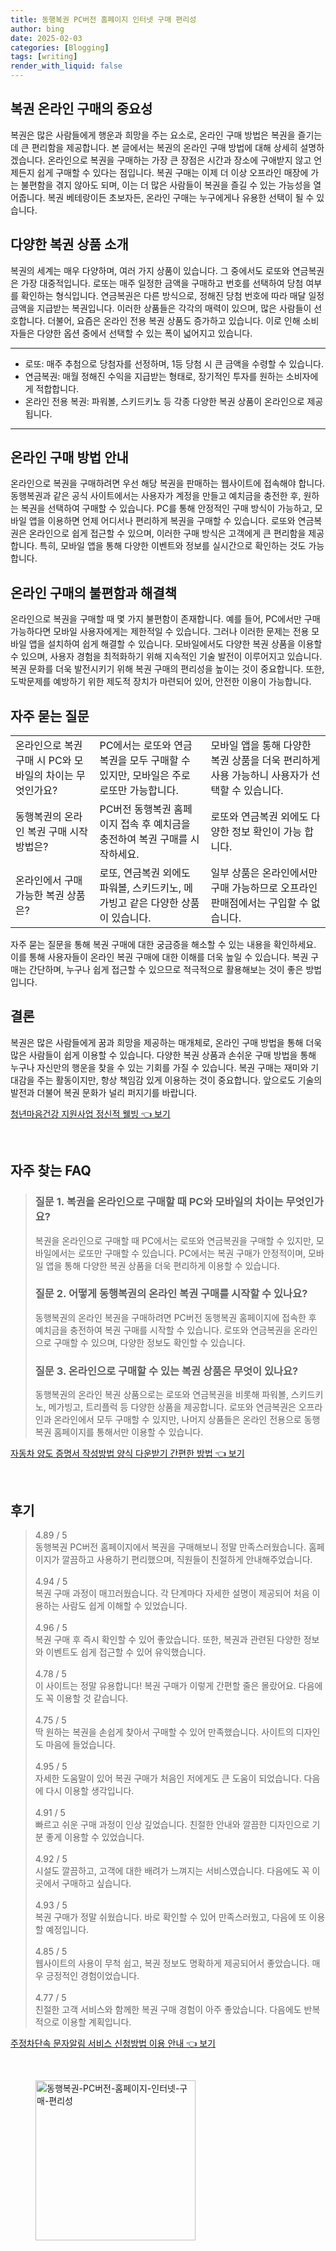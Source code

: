 ```yaml
---
title: 동행복권 PC버전 홈페이지 인터넷 구매 편리성
author: bing
date: 2025-02-03
categories: [Blogging]
tags: [writing]
render_with_liquid: false
---
```



<h2 id='복권 온라인 구매의 중요성'>복권 온라인 구매의 중요성</h2>

<p>복권은 많은 사람들에게 행운과 희망을 주는 요소로, 온라인 구매 방법은 복권을 즐기는 데 큰 편리함을 제공합니다. 본 글에서는 복권의 온라인 구매 방법에 대해 상세히 설명하겠습니다. 온라인으로 복권을 구매하는 가장 큰 장점은 시간과 장소에 구애받지 않고 언제든지 쉽게 구매할 수 있다는 점입니다. 복권 구매는 이제 더 이상 오프라인 매장에 가는 불편함을 겪지 않아도 되며, 이는 더 많은 사람들이 복권을 즐길 수 있는 가능성을 열어줍니다. 복권 베테랑이든 초보자든, 온라인 구매는 누구에게나 유용한 선택이 될 수 있습니다.</p>

<h2 id='다양한 복권 상품 소개'>다양한 복권 상품 소개</h2>

<p>복권의 세계는 매우 다양하며, 여러 가지 상품이 있습니다. 그 중에서도 로또와 연금복권은 가장 대중적입니다. 로또는 매주 일정한 금액을 구매하고 번호를 선택하여 당첨 여부를 확인하는 형식입니다. 연금복권은 다른 방식으로, 정해진 당첨 번호에 따라 매달 일정 금액을 지급받는 복권입니다. 이러한 상품들은 각각의 매력이 있으며, 많은 사람들이 선호합니다. 더불어, 요즘은 온라인 전용 복권 상품도 증가하고 있습니다. 이로 인해 소비자들은 다양한 옵션 중에서 선택할 수 있는 폭이 넓어지고 있습니다.</p>

<hr />

<ul>
    <li>로또: 매주 추첨으로 당첨자를 선정하며, 1등 당첨 시 큰 금액을 수령할 수 있습니다.</li>
    <li>연금복권: 매월 정해진 수익을 지급받는 형태로, 장기적인 투자를 원하는 소비자에게 적합합니다.</li>
    <li>온라인 전용 복권: 파워볼, 스키드키노 등 각종 다양한 복권 상품이 온라인으로 제공됩니다.</li>
</ul>

<hr />

<h2 id='온라인 구매 방법 안내'>온라인 구매 방법 안내</h2>

<p>온라인으로 복권을 구매하려면 우선 해당 복권을 판매하는 웹사이트에 접속해야 합니다. 동행복권과 같은 공식 사이트에서는 사용자가 계정을 만들고 예치금을 충전한 후, 원하는 복권을 선택하여 구매할 수 있습니다. PC를 통해 안정적인 구매 방식이 가능하고, 모바일 앱을 이용하면 언제 어디서나 편리하게 복권을 구매할 수 있습니다. 로또와 연금복권은 온라인으로 쉽게 접근할 수 있으며, 이러한 구매 방식은 고객에게 큰 편리함을 제공합니다. 특히, 모바일 앱을 통해 다양한 이벤트와 정보를 실시간으로 확인하는 것도 가능합니다.</p>

<h2 id='온라인 구매의 불편함과 해결책'>온라인 구매의 불편함과 해결책</h2>

<p>온라인으로 복권을 구매할 때 몇 가지 불편함이 존재합니다. 예를 들어, PC에서만 구매 가능하다면 모바일 사용자에게는 제한적일 수 있습니다. 그러나 이러한 문제는 전용 모바일 앱을 설치하여 쉽게 해결할 수 있습니다. 모바일에서도 다양한 복권 상품을 이용할 수 있으며, 사용자 경험을 최적화하기 위해 지속적인 기술 발전이 이루어지고 있습니다. 복권 문화를 더욱 발전시키기 위해 복권 구매의 편리성을 높이는 것이 중요합니다. 또한, 도박문제를 예방하기 위한 제도적 장치가 마련되어 있어, 안전한 이용이 가능합니다.</p>

<h2 id='자주 묻는 질문'>자주 묻는 질문</h2>

<table>
    <tr>
        <td>온라인으로 복권 구매 시 PC와 모바일의 차이는 무엇인가요?</td>
        <td>PC에서는 로또와 연금복권을 모두 구매할 수 있지만, 모바일은 주로 로또만 가능합니다.</td>
        <td>모바일 앱을 통해 다양한 복권 상품을 더욱 편리하게 사용 가능하니 사용자가 선택할 수 있습니다.</td>
    </tr>
    <tr>
        <td>동행복권의 온라인 복권 구매 시작 방법은?</td>
        <td>PC버전 동행복권 홈페이지 접속 후 예치금을 충전하여 복권 구매를 시작하세요.</td>
        <td>로또와 연금복권 외에도 다양한 정보 확인이 가능 합니다.</td>
    </tr>
    <tr>
        <td>온라인에서 구매 가능한 복권 상품은?</td>
        <td>로또, 연금복권 외에도 파워볼, 스키드키노, 메가빙고 같은 다양한 상품이 있습니다.</td>
        <td>일부 상품은 온라인에서만 구매 가능하므로 오프라인 판매점에서는 구입할 수 없습니다.</td>
    </tr>
</table>

<p>자주 묻는 질문을 통해 복권 구매에 대한 궁금증을 해소할 수 있는 내용을 확인하세요. 이를 통해 사용자들이 온라인 복권 구매에 대한 이해를 더욱 높일 수 있습니다. 복권 구매는 간단하며, 누구나 쉽게 접근할 수 있으므로 적극적으로 활용해보는 것이 좋은 방법입니다.</p>

<h2 id='결론'>결론</h2>

<p>복권은 많은 사람들에게 꿈과 희망을 제공하는 매개체로, 온라인 구매 방법을 통해 더욱 많은 사람들이 쉽게 이용할 수 있습니다. 다양한 복권 상품과 손쉬운 구매 방법을 통해 누구나 자신만의 행운을 찾을 수 있는 기회를 가질 수 있습니다. 복권 구매는 재미와 기대감을 주는 활동이지만, 항상 책임감 있게 이용하는 것이 중요합니다. 앞으로도 기술의 발전과 더불어 복권 문화가 널리 퍼지기를 바랍니다.</p>


<p><a class="click-button" title="청년마음건강 지원사업 정신적 웰빙" href="https://afficreate.github.io/posts/%EC%B2%AD%EB%85%84%EB%A7%88%EC%9D%8C%EA%B1%B4%EA%B0%95-%EC%A7%80%EC%9B%90%EC%82%AC%EC%97%85-%EC%A0%95%EC%8B%A0%EC%A0%81-%EC%9B%B0%EB%B9%99/" rel="dofollow">청년마음건강 지원사업 정신적 웰빙 👈 보기</a></p><br>
<h2 id='자주_찾는_FAQ'>자주 찾는 FAQ</h2>
<div itemscope="" itemtype="https://schema.org/FAQPage"> 
<blockquote> 
<div itemscope="" itemprop="mainEntity" itemtype="https://schema.org/Question"> 
<h3 itemprop="name">질문 1. 복권을 온라인으로 구매할 때 PC와 모바일의 차이는 무엇인가요?</h3> 
<div itemscope="" itemprop="acceptedAnswer" itemtype="https://schema.org/Answer"> 
<span itemprop="text"> 
<p>복권을 온라인으로 구매할 때 PC에서는 로또와 연금복권을 구매할 수 있지만, 모바일에서는 로또만 구매할 수 있습니다. PC에서는 복권 구매가 안정적이며, 모바일 앱을 통해 다양한 복권 상품을 더욱 편리하게 이용할 수 있습니다.</p> 
</span> 
</div> 
</div> 
<div itemscope="" itemprop="mainEntity" itemtype="https://schema.org/Question"> 
<h3 itemprop="name">질문 2. 어떻게 동행복권의 온라인 복권 구매를 시작할 수 있나요?</h3> 
<div itemscope="" itemprop="acceptedAnswer" itemtype="https://schema.org/Answer"> 
<span itemprop="text"> 
<p>동행복권의 온라인 복권을 구매하려면 PC버전 동행복권 홈페이지에 접속한 후 예치금을 충전하여 복권 구매를 시작할 수 있습니다. 로또와 연금복권을 온라인으로 구매할 수 있으며, 다양한 정보도 확인할 수 있습니다.</p> 
</span> 
</div> 
</div> 
<div itemscope="" itemprop="mainEntity" itemtype="https://schema.org/Question"> 
<h3 itemprop="name">질문 3. 온라인으로 구매할 수 있는 복권 상품은 무엇이 있나요?</h3> 
<div itemscope="" itemprop="acceptedAnswer" itemtype="https://schema.org/Answer"> 
<span itemprop="text"> 
<p>동행복권의 온라인 복권 상품으로는 로또와 연금복권을 비롯해 파워볼, 스키드키노, 메가빙고, 트리플럭 등 다양한 상품을 제공합니다. 로또와 연금복권은 오프라인과 온라인에서 모두 구매할 수 있지만, 나머지 상품들은 온라인 전용으로 동행복권 홈페이지를 통해서만 이용할 수 있습니다.</p> 
</span> 
</div> 
</div> 
</blockquote> 
</div>
<p><a class="click-button" title="자동차 양도 증명서 작성방법 양식 다운받기 간편한 방법" href="https://afficreate.github.io/posts/%EC%9E%90%EB%8F%99%EC%B0%A8-%EC%96%91%EB%8F%84-%EC%A6%9D%EB%AA%85%EC%84%9C-%EC%9E%91%EC%84%B1%EB%B0%A9%EB%B2%95-%EC%96%91%EC%8B%9D-%EB%8B%A4%EC%9A%B4%EB%B0%9B%EA%B8%B0-%EA%B0%84%ED%8E%B8%ED%95%9C-%EB%B0%A9%EB%B2%95/" rel="dofollow">자동차 양도 증명서 작성방법 양식 다운받기 간편한 방법 👈 보기</a></p><br>
<h2 id='후기'>후기</h2>
<div itemscope itemtype="https://schema.org/Product">
  <blockquote>
  <div itemprop="review" itemscope itemtype="https://schema.org/Review">
      <div itemprop="reviewRating" itemscope itemtype="https://schema.org/Rating"> <span itemprop="ratingValue">4.89</span> / <span itemprop="bestRating">5</span> </div>
      <span itemprop="reviewBody">동행복권 PC버전 홈페이지에서 복권을 구매해보니 정말 만족스러웠습니다. 홈페이지가 깔끔하고 사용하기 편리했으며, 직원들이 친절하게 안내해주었습니다.</span>
  </div>
  <br>
  <div itemprop="review" itemscope itemtype="https://schema.org/Review">
      <div itemprop="reviewRating" itemscope itemtype="https://schema.org/Rating"> <span itemprop="ratingValue">4.94</span> / <span itemprop="bestRating">5</span> </div>
      <span itemprop="reviewBody">복권 구매 과정이 매끄러웠습니다. 각 단계마다 자세한 설명이 제공되어 처음 이용하는 사람도 쉽게 이해할 수 있었습니다.</span>
  </div>
  <br>
  <div itemprop="review" itemscope itemtype="https://schema.org/Review">
      <div itemprop="reviewRating" itemscope itemtype="https://schema.org/Rating"> <span itemprop="ratingValue">4.96</span> / <span itemprop="bestRating">5</span> </div>
      <span itemprop="reviewBody">복권 구매 후 즉시 확인할 수 있어 좋았습니다. 또한, 복권과 관련된 다양한 정보와 이벤트도 쉽게 접근할 수 있어 유익했습니다.</span>
  </div>
  <br>
  <div itemprop="review" itemscope itemtype="https://schema.org/Review">
      <div itemprop="reviewRating" itemscope itemtype="https://schema.org/Rating"> <span itemprop="ratingValue">4.78</span> / <span itemprop="bestRating">5</span> </div>
      <span itemprop="reviewBody">이 사이트는 정말 유용합니다! 복권 구매가 이렇게 간편할 줄은 몰랐어요. 다음에도 꼭 이용할 것 같습니다.</span>
  </div>
  <br>
  <div itemprop="review" itemscope itemtype="https://schema.org/Review">
      <div itemprop="reviewRating" itemscope itemtype="https://schema.org/Rating"> <span itemprop="ratingValue">4.75</span> / <span itemprop="bestRating">5</span> </div>
      <span itemprop="reviewBody">딱 원하는 복권을 손쉽게 찾아서 구매할 수 있어 만족했습니다. 사이트의 디자인도 마음에 들었습니다.</span>
  </div>
  <br>
  <div itemprop="review" itemscope itemtype="https://schema.org/Review">
      <div itemprop="reviewRating" itemscope itemtype="https://schema.org/Rating"> <span itemprop="ratingValue">4.95</span> / <span itemprop="bestRating">5</span> </div>
      <span itemprop="reviewBody">자세한 도움말이 있어 복권 구매가 처음인 저에게도 큰 도움이 되었습니다. 다음에 다시 이용할 생각입니다.</span>
  </div>
  <br>
  <div itemprop="review" itemscope itemtype="https://schema.org/Review">
      <div itemprop="reviewRating" itemscope itemtype="https://schema.org/Rating"> <span itemprop="ratingValue">4.91</span> / <span itemprop="bestRating">5</span> </div>
      <span itemprop="reviewBody">빠르고 쉬운 구매 과정이 인상 깊었습니다. 친절한 안내와 깔끔한 디자인으로 기분 좋게 이용할 수 있었습니다.</span>
  </div>
  <br>
  <div itemprop="review" itemscope itemtype="https://schema.org/Review">
      <div itemprop="reviewRating" itemscope itemtype="https://schema.org/Rating"> <span itemprop="ratingValue">4.92</span> / <span itemprop="bestRating">5</span> </div>
      <span itemprop="reviewBody">시설도 깔끔하고, 고객에 대한 배려가 느껴지는 서비스였습니다. 다음에도 꼭 이곳에서 구매하고 싶습니다.</span>
  </div>
  <br>
  <div itemprop="review" itemscope itemtype="https://schema.org/Review">
      <div itemprop="reviewRating" itemscope itemtype="https://schema.org/Rating"> <span itemprop="ratingValue">4.93</span> / <span itemprop="bestRating">5</span> </div>
      <span itemprop="reviewBody">복권 구매가 정말 쉬웠습니다. 바로 확인할 수 있어 만족스러웠고, 다음에 또 이용할 예정입니다.</span>
  </div>
  <br>
  <div itemprop="review" itemscope itemtype="https://schema.org/Review">
      <div itemprop="reviewRating" itemscope itemtype="https://schema.org/Rating"> <span itemprop="ratingValue">4.85</span> / <span itemprop="bestRating">5</span> </div>
      <span itemprop="reviewBody">웹사이트의 사용이 무척 쉽고, 복권 정보도 명확하게 제공되어서 좋았습니다. 매우 긍정적인 경험이었습니다.</span>
  </div>
  <br>
  <div itemprop="review" itemscope itemtype="https://schema.org/Review">
      <div itemprop="reviewRating" itemscope itemtype="https://schema.org/Rating"> <span itemprop="ratingValue">4.77</span> / <span itemprop="bestRating">5</span> </div>
      <span itemprop="reviewBody">친절한 고객 서비스와 함께한 복권 구매 경험이 아주 좋았습니다. 다음에도 반복적으로 이용할 계획입니다.</span>
  </div>
  </blockquote>
</div>
<p><a class="click-button" title="주정차단속 문자알림 서비스 신청방법 이용 안내" href="https://afficreate.github.io/posts/%EC%A3%BC%EC%A0%95%EC%B0%A8%EB%8B%A8%EC%86%8D-%EB%AC%B8%EC%9E%90%EC%95%8C%EB%A6%BC-%EC%84%9C%EB%B9%84%EC%8A%A4-%EC%8B%A0%EC%B2%AD%EB%B0%A9%EB%B2%95-%EC%9D%B4%EC%9A%A9-%EC%95%88%EB%82%B4/" rel="dofollow">주정차단속 문자알림 서비스 신청방법 이용 안내 👈 보기</a></p><br>
<figure class="image"><img src="https://afficreate.github.io/assets/img/thumbnail/동행복권-PC버전-홈페이지-인터넷-구매-편리성.webp" alt="동행복권-PC버전-홈페이지-인터넷-구매-편리성" width="256" height="256"></figure>